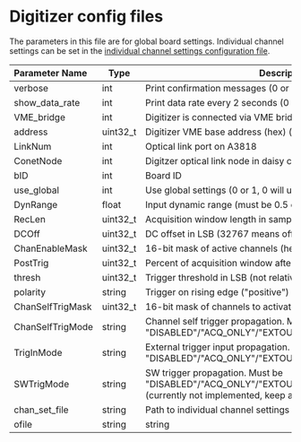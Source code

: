 # Digitizer config files
The parameters in this file are for global board settings. Individual channel settings can be set in the [individual channel settings configuration file](channel_settings_config_files.md).

| Parameter Name   | Type      | Description                                                                                      | 
|:-----------------|-----------|--------------------------------------------------------------------------------------------------|
| verbose          | int       | Print confirmation messages (0 or 1)                                                             |
| show_data_rate   | int       | Print data rate every 2 seconds (0 or 1)                                                         |
| VME_bridge       | int       | Digitizer is connected via VME bridge (0 or 1)                                                   |
| address          | uint32_t  | Digitizer VME base address (hex) (only used if VME_bridge=1)                                     |
| LinkNum          | int       | Optical link port on A3818                                                                       |
| ConetNode        | int       | Digitzer optical link node in daisy chain                                                        |
| bID              | int       | Board ID                                                                                         |
| use_global       | int       | Use global settings (0 or 1, 0 will use individual channel settings)                             |
| DynRange         | float     | Input dynamic range (must be 0.5 or 2.0)                                                         |
| RecLen           | uint32_t  | Acquisition window length in samples                                                             |
| DCOff            | uint32_t  | DC offset in LSB (32767 means offset at 0V)                                                      |
| ChanEnableMask   | uint32_t  | 16-bit mask of active channels (hex)                                                             |
| PostTrig         | uint32_t  | Percent of acquisition window after trigger                                                      |
| thresh           | uint32_t  | Trigger threshold in LSB (not relative to baseline)                                              |
| polarity         | string    | Trigger on rising edge ("positive") or falling edge ("negative")                                 |
| ChanSelfTrigMask | uint32_t  | 16-bit mask of channels to activate self trigger (hex)                                           |
| ChanSelfTrigMode | string    | Channel self trigger propagation. Must be "DISABLED"/"ACQ_ONLY"/"EXTOUT_ONLY"/"ACQ_AND_EXTOUT"   |
| TrigInMode       | string    | External trigger input propagation. Must be "DISABLED"/"ACQ_ONLY"/"EXTOUT_ONLY"/"ACQ_AND_EXTOUT" |
| SWTrigMode       | string    | SW trigger propagation. Must be "DISABLED"/"ACQ_ONLY"/"EXTOUT_ONLY"/"ACQ_AND_EXTOUT" (currently not implemented, keep at DISABLED)|
| chan_set_file    | string    | Path to individual channel settings file                                                         |
| ofile            | string    | string | Output file name or path                                                                |
